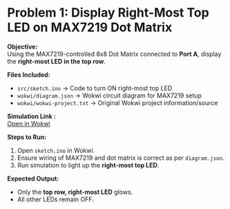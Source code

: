 # Problem 1: Display Right-Most Top LED on MAX7219 Dot Matrix

**Objective:**  
Using the MAX7219-controlled 8x8 Dot Matrix connected to **Port A**, display the **right-most LED in the top row**.

**Files Included:**  
- `src/sketch.ino` → Code to turn ON right-most top LED  
- `wokwi/diagram.json` → Wokwi circuit diagram for MAX7219 setup  
- `wokwi/wokwi-project.txt` → Original Wokwi project information/source  

**Simulation Link :**  
[Open in Wokwi](https://wokwi.com/projects/445356860775383041)

**Steps to Run:**  
1. Open `sketch.ino` in Wokwi.  
2. Ensure wiring of MAX7219 and dot matrix is correct as per `diagram.json`.  
3. Run simulation to light up the **right-most top LED**.

**Expected Output:**  
- Only the **top row, right-most LED** glows.  
- All other LEDs remain OFF.

